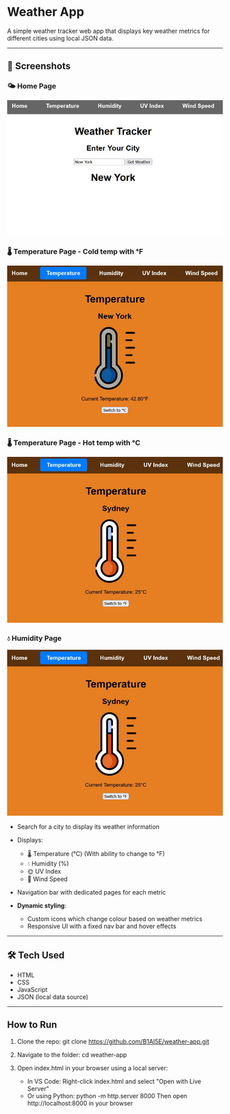 # Weather App

A simple weather tracker web app that displays key weather metrics for different cities using local JSON data.

---
## 📸 Screenshots

### 🌤️ Home Page
![Home Page](screenshots/screenshot1.JPG)

### 🌡️ Temperature Page - Cold temp with °F
![Temperature Page](screenshots/screenshot2.JPG)

### 🌡️ Temperature Page - Hot temp with °C
![Humidity Page](screenshots/screenshot3.JPG)

### 💧 Humidity Page
![Humidity Page](screenshots/screenshot3.JPG)

- Search for a city to display its weather information
- Displays:
  - 🌡️ Temperature (°C) (With ability to change to °F)
  - 💧 Humidity (%)
  - 🌞 UV Index
  - 💨 Wind Speed
- Navigation bar with dedicated pages for each metric

- **Dynamic styling**:
  - Custom icons which change colour based on weather metrics
  - Responsive UI with a fixed nav bar and hover effects

---

## 🛠 Tech Used

- HTML
- CSS
- JavaScript
- JSON (local data source)

---

## How to Run

1. Clone the repo:
   git clone https://github.com/B1AI5E/weather-app.git

2. Navigate to the folder:
   cd weather-app

3. Open index.html in your browser using a local server:
   - In VS Code: Right-click index.html and select "Open with Live Server"
   - Or using Python:
     python -m http.server 8000
     Then open http://localhost:8000 in your browser